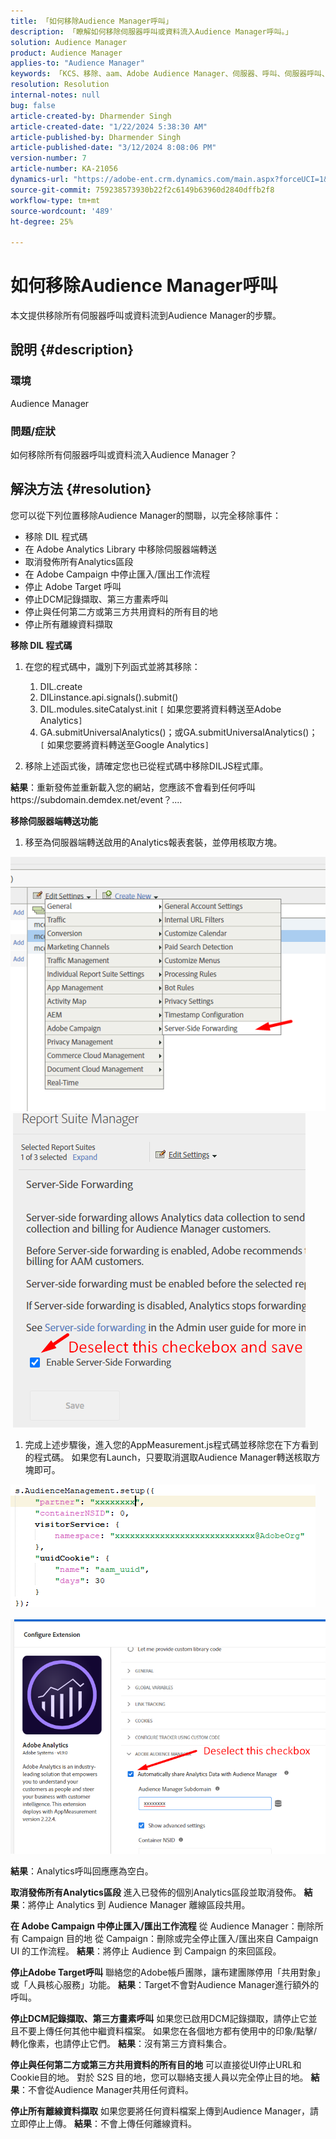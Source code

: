 ```yaml
---
title: 「如何移除Audience Manager呼叫」
description: 「瞭解如何移除伺服器呼叫或資料流入Audience Manager呼叫。」
solution: Audience Manager
product: Audience Manager
applies-to: "Audience Manager"
keywords: 「KCS、移除、aam、Adobe Audience Manager、伺服器、呼叫、伺服器呼叫、操作說明」
resolution: Resolution
internal-notes: null
bug: false
article-created-by: Dharmender Singh
article-created-date: "1/22/2024 5:38:30 AM"
article-published-by: Dharmender Singh
article-published-date: "3/12/2024 8:08:06 PM"
version-number: 7
article-number: KA-21056
dynamics-url: "https://adobe-ent.crm.dynamics.com/main.aspx?forceUCI=1&pagetype=entityrecord&etn=knowledgearticle&id=42a4f075-e8b8-ee11-a569-6045bd006149"
source-git-commit: 759238573930b22f2c6149b63960d2840dffb2f8
workflow-type: tm+mt
source-wordcount: '489'
ht-degree: 25%

---
```


# 如何移除Audience Manager呼叫


本文提供移除所有伺服器呼叫或資料流到Audience Manager的步驟。

## 說明 {#description}


### 環境

Audience Manager

### 問題/症狀

如何移除所有伺服器呼叫或資料流入Audience Manager？


## 解決方法 {#resolution}


您可以從下列位置移除Audience Manager的關聯，以完全移除事件：

- 移除 DIL 程式碼
- 在 Adobe Analytics Library 中移除伺服器端轉送
- 取消發佈所有Analytics區段
- 在 Adobe Campaign 中停止匯入/匯出工作流程
- 停止 Adobe Target 呼叫
- 停止DCM記錄擷取、第三方畫素呼叫
- 停止與任何第二方或第三方共用資料的所有目的地
- 停止所有離線資料擷取




<b>移除 DIL 程式碼</b>

1. 在您的程式碼中，識別下列函式並將其移除：

   1. DIL.create
   2. DILinstance.api.signals().submit()
   3. DIL.modules.siteCatalyst.init `[` 如果您要將資料轉送至Adobe Analytics`]`
   4. GA.submitUniversalAnalytics()；或GA.submitUniversalAnalytics()；  `[` 如果您要將資料轉送至Google Analytics`]`
2. 移除上述函式後，請確定您也已從程式碼中移除DILJS程式庫。


<b>結果</b>：重新發佈並重新載入您的網站，您應該不會看到任何呼叫https://subdomain.demdex.net/event？....



<b>移除伺服器端轉送功能</b>

1. 移至為伺服器端轉送啟用的Analytics報表套裝，並停用核取方塊。


![](assets/8a6b5fd5-676c-ed11-9562-6045bd006239.png) ![](assets/8d6b5fd5-676c-ed11-9562-6045bd006239.png)

1. 完成上述步驟後，進入您的AppMeasurement.js程式碼並移除您在下方看到的程式碼。 如果您有Launch，只要取消選取Audience Manager轉送核取方塊即可。


![](assets/8c6b5fd5-676c-ed11-9562-6045bd006239.png)             ![](assets/8b6b5fd5-676c-ed11-9562-6045bd006239.png)

<b>結果</b>：Analytics呼叫回應應為空白。

<b>取消發佈所有Analytics區段</b>
進入已發佈的個別Analytics區段並取消發佈。
<b>結果</b>：將停止 Analytics 到 Audience Manager 離線區段共用。

<b>在 Adobe Campaign 中停止匯入/匯出工作流程</b>
從 Audience Manager：刪除所有 Campaign 目的地
從 Campaign：刪除或完全停止匯入/匯出來自 Campaign UI 的工作流程。
<b>結果</b>：將停止 Audience 到 Campaign 的來回區段。

<b>停止Adobe Target呼叫</b>
聯絡您的Adobe帳戶團隊，讓布建團隊停用「共用對象」或「人員核心服務」功能。
<b>結果</b>：Target不會對Audience Manager進行額外的呼叫。

<b>停止DCM記錄擷取、第三方畫素呼叫</b>
如果您已啟用DCM記錄擷取，請停止它並且不要上傳任何其他中繼資料檔案。
如果您在各個地方都有使用中的印象/點擊/轉化像素，也請停止它們。
<b>結果</b>：沒有第三方資料集合。

<b>停止與任何第二方或第三方共用資料的所有目的地</b>
可以直接從UI停止URL和Cookie目的地。
對於 S2S 目的地，您可以聯絡支援人員以完全停止目的地。
<b>結果</b>：不會從Audience Manager共用任何資料。

<b>停止所有離線資料擷取</b>
如果您要將任何資料檔案上傳到Audience Manager，請立即停止上傳。
<b>結果</b>：不會上傳任何離線資料。
